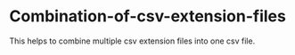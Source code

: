 # Combination-of-csv-extension-files
This helps to combine multiple csv extension files into one csv file.
